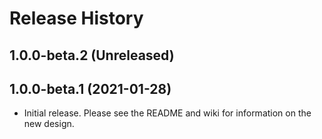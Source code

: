 # Release History

## 1.0.0-beta.2 (Unreleased)


## 1.0.0-beta.1 (2021-01-28)

- Initial release. Please see the README and wiki for information on the new design.

